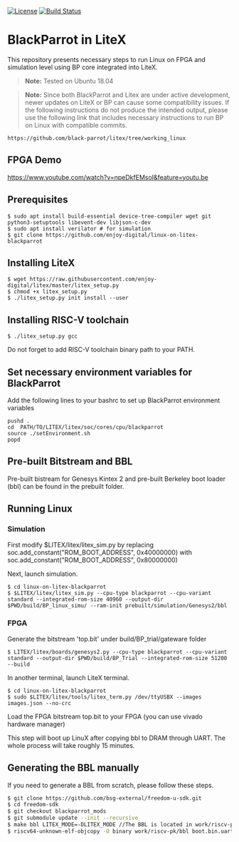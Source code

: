 [![License](https://img.shields.io/badge/License-BSD%203--Clause-blue.svg)](https://opensource.org/licenses/BSD-3-Clause)
[![Build Status](https://travis-ci.org/scanakci/linux-on-litex-blackparrot.svg?branch=master)](https://travis-ci.org/scanakci/linux-on-litex-blackparrot)

# BlackParrot in LiteX

This repository presents necessary steps to run Linux on FPGA and simulation level using BP core integrated into LiteX.

> **Note:** Tested on Ubuntu 18.04

> **Note:** Since both BlackParrot and Litex are under active development, newer updates on LiteX or BP can cause some compatibility issues. If the following instructions do not produce the intended output, please use the following link that includes necessary instructions to run BP on Linux with compatible commits.
```
https://github.com/black-parrot/litex/tree/working_linux
```
## FPGA Demo

https://www.youtube.com/watch?v=npeDkfEMsoI&feature=youtu.be


## Prerequisites

```
$ sudo apt install build-essential device-tree-compiler wget git python3-setuptools libevent-dev libjson-c-dev
$ sudo apt install verilator # for simulation
$ git clone https://github.com/enjoy-digital/linux-on-litex-blackparrot

```
## Installing LiteX

```
$ wget https://raw.githubusercontent.com/enjoy-digital/litex/master/litex_setup.py
$ chmod +x litex_setup.py
$ ./litex_setup.py init install --user
```

## Installing RISC-V toolchain
```
$ ./litex_setup.py gcc 
```
Do not forget to add RISC-V toolchain binary path to your PATH.

 
## Set necessary environment variables for BlackParrot

Add the following lines to your bashrc to set up BlackParrot environment variables

```
pushd .
cd  PATH/TO/LITEX/litex/soc/cores/cpu/blackparrot
source ./setEnvironment.sh
popd
```

## Pre-built Bitstream and BBL
Pre-built bistream for Genesys Kintex 2 and pre-built Berkeley boot loader (bbl) can be found in the prebuilt folder.

## Running Linux 


### Simulation
First modify $LITEX/litex/litex_sim.py by replacing soc.add_constant("ROM_BOOT_ADDRESS", 0x40000000) with soc.add_constant("ROM_BOOT_ADDRESS", 0x80000000)

Next, launch simulation.
```
$ cd linux-on-litex-blackparrot
$ $LITEX/litex/litex_sim.py --cpu-type blackparrot --cpu-variant standard --integrated-rom-size 40960 --output-dir $PWD/build/BP_linux_simu/ --ram-init prebuilt/simulation/Genesys2/bbl

```

### FPGA
Generate the bitstream 'top.bit' under build/BP_trial/gateware folder
```
$ LITEX/litex/boards/genesys2.py --cpu-type blackparrot --cpu-variant standard --output-dir $PWD/build/BP_Trial --integrated-rom-size 51200 --build  
```
In another terminal, launch LiteX terminal.
```
$ cd linux-on-litex-blackparrot
$ sudo $LITEX/litex/tools/litex_term.py /dev/ttyUSBX --images images.json --no-crc
```
Load the FPGA bitstream top.bit to your FPGA (you can use vivado hardware manager)

This step will boot up LinuX after copying bbl to DRAM through UART. The whole process will take roughly 15 minutes. 

## Generating the BBL manually 
If you need to generate a BBL from scratch, please follow these steps.
```sh
$ git clone https://github.com/bsg-external/freedom-u-sdk.git
$ cd freedom-sdk
$ git checkout blackparrot_mods
$ git submodule update --init --recursive
$ make bbl LITEX_MODE=-DLITEX_MODE //The BBL is located in work/riscv-pk/
$ riscv64-unknown-elf-objcopy -O binary work/riscv-pk/bbl boot.bin.uart.fpga // final bbl that needs to be loaded in DRAM
```


